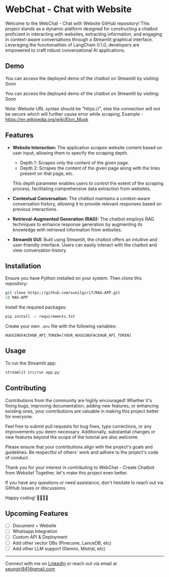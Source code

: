 # WebChat - Chat with Website

Welcome to the WebChat - Chat with Website GitHub repository! This project stands as a dynamic platform designed for constructing a chatbot proficient in interacting with websites, 
extracting information, and engaging in context-aware conversations through a Streamlit graphical interface. Leveraging the functionalities of LangChain 0.1.0, developers are empowered to craft robust conversational AI applications.

## Demo
You can access the deployed demo of the chatbot on Streamlit by visiting: Soon

You can access the deployed demo of the chatbot on Streamlit by visiting: Soon

Note: Website URL syntax should be "https://", else the connection will not be secure which will further cause error while scraping. Example - https://en.wikipedia.org/wiki/Elon_Musk

## Features

- **Website Interaction:** The application scrapes website content based on user input, allowing them to specify the scraping depth.
    - Depth 1: Scrapes only the content of the given page.
    - Depth 2: Scrapes the content of the given page along with the links present on that page, etc.

    This depth parameter enables users to control the extent of the scraping process, facilitating comprehensive data extraction from websites.

- **Contextual Conversation:** The chatbot maintains a context-aware conversation history, allowing it to provide relevant responses based on previous interactions.

- **Retrieval-Augmented Generation (RAG):** The chatbot employs RAG techniques to enhance response generation by augmenting its knowledge with retrieved information from websites.

- **Streamlit GUI:** Built using Streamlit, the chatbot offers an intuitive and user-friendly interface. Users can easily interact with the chatbot and view conversation history.

## Installation

Ensure you have Python installed on your system. Then clone this repository:

```bash
git clone https://github.com/sunilgiri7/RAG-APP.git
cd RAG-APP
```

Install the required packages:

```bash
pip install -r requirements.txt
```

Create your own `.env` file with the following variables:

```plaintext
HUGGINGFACEHUB_API_TOKEN=[YOUR_HUGGINGFACEHUB_API_TOKEN]
```

## Usage

To run the Streamlit app:

```bash
streamlit src/run app.py
```

## Contributing

Contributions from the community are highly encouraged! Whether it's fixing bugs, improving documentation, adding new features, or enhancing existing ones, your contributions are valuable in making this project better for everyone.

Feel free to submit pull requests for bug fixes, typo corrections, or any improvements you deem necessary. Additionally, substantial changes or new features beyond the scope of the tutorial are also welcome.

Please ensure that your contributions align with the project's goals and guidelines. Be respectful of others' work and adhere to the project's code of conduct.

Thank you for your interest in contributing to WebChat - Create Chatbot from Website! Together, let's make this project even better.

If you have any questions or need assistance, don't hesitate to reach out via GitHub issues or discussions.

Happy coding! 🚀👨‍💻🤖

## Upcoming Features

- [ ] Document + Website 
- [ ] Whatsapp Integration
- [ ] Custom API & Deployment
- [ ] Add other vector DBs (Pinecone, LanceDB, etc)
- [ ] Add other LLM support (Gemini, Mistral, etc)

---
Connect with me on [LinkedIn](https://www.linkedin.com/in/sunil-giri77/) or reach out via email at seungiri841@gmail.com
